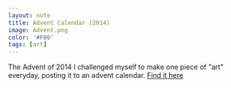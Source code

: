 ```yaml
---
layout: note
title: Advent Calendar (2014)
image: Advent.png
color: '#F00'
tags: [art]
---
```


The Advent of 2014 I challenged myself to make one piece of "art" everyday, posting it to an advent calendar. [Find it here](http://eriksvedang.github.com/Advent)
